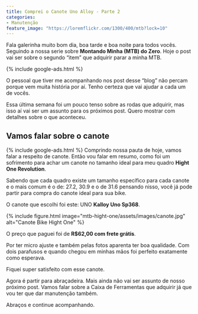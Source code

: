 ```yaml
---
title: Comprei o Canote Uno Alloy - Parte 2
categories:
- Manutenção
feature_image: "https://loremflickr.com/1300/400/mtb?lock=10"
---
```


Fala galerinha muito bom dia, boa tarde e boa noite para todos vocês. Seguindo a nossa serie sobre
**Montando Minha (MTB) do Zero**. Hoje o post vai ser sobre o segundo “item” que adquirir parar a minha MTB.

{% include google-ads.html %}
<!-- more -->


O pessoal que tiver me acompanhando nos post desse “blog” não percam porque vem muita história por aí. Tenho certeza que vai ajudar a cada um de vocês.

 Essa última semana foi um pouco tenso sobre as rodas que adquirir, mas isso aí vai ser um assunto para os próximos post. Quero mostrar com detalhes sobre o que aconteceu.


## Vamos falar sobre o canote
{% include google-ads.html %}
Comprindo nossa pauta de hoje, vamos falar a respeito de canote. Então vou falar em resumo, como foi um sofrimento para achar um canote no tamanho ideal para meu quadro **Hight One Revolution**.

Sabendo que cada quadro existe um tamanho específico para cada canote e o mais comum é o de: 27.2, 30.9 e o de 31.6 pensando nisso, você já pode partir para compra do canote ideal para sua bike.

O canote que escolhi foi este: UNO **Kalloy Uno Sp368**.

{% include figure.html image="mtb-hight-one/assets/images/canote.jpg" alt="Canote Bike Hight One" %}

O preço que paguei foi de **R$62,00 com frete grátis**.

Por ter micro ajuste e também pelas fotos aparenta ter boa qualidade. Com dois parafusos e quando chegou em minhas mãos foi perfeito exatamente como esperava.

Fiquei super satisfeito com esse canote.

Agora é partir para abraçadeira. Mais ainda não vai ser assunto de nosso próximo post. Vamos falar sobre a Caixa de Ferramentas que adquirir já que vou ter que dar manutenção também.

 Abraços e continue acompanhando.
